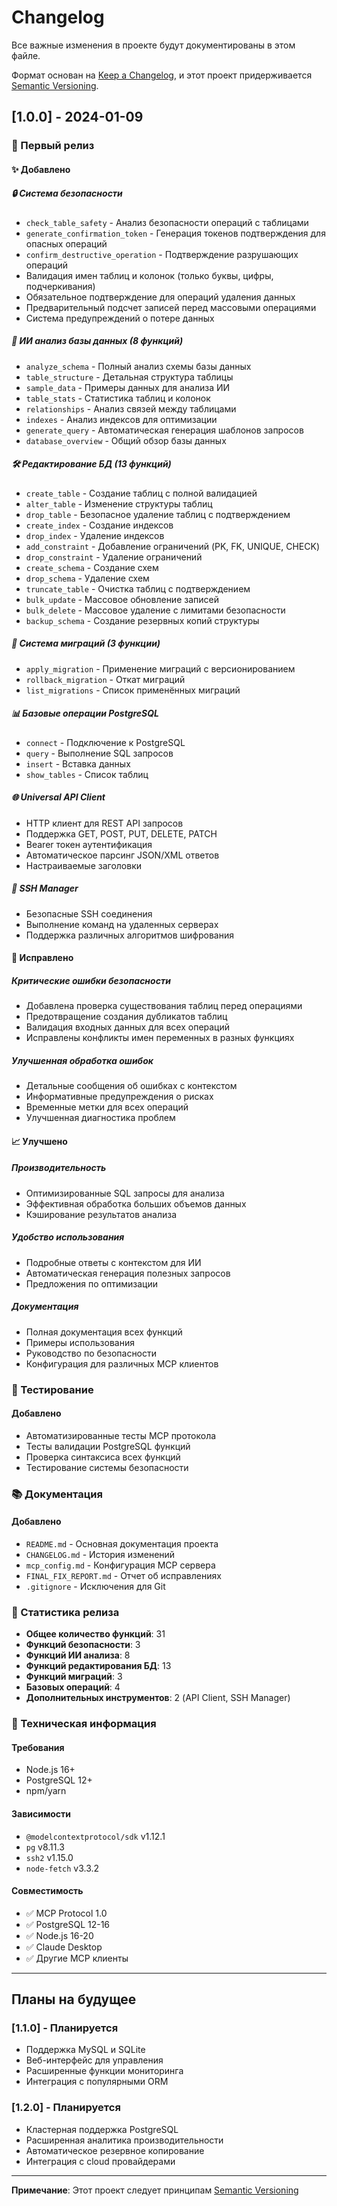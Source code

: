 # Changelog

Все важные изменения в проекте будут документированы в этом файле.

Формат основан на [Keep a Changelog](https://keepachangelog.com/en/1.0.0/),
и этот проект придерживается [Semantic Versioning](https://semver.org/spec/v2.0.0.html).

## [1.0.0] - 2024-01-09

### 🎉 Первый релиз

#### ✨ Добавлено

##### 🔒 Система безопасности
- `check_table_safety` - Анализ безопасности операций с таблицами
- `generate_confirmation_token` - Генерация токенов подтверждения для опасных операций
- `confirm_destructive_operation` - Подтверждение разрушающих операций
- Валидация имен таблиц и колонок (только буквы, цифры, подчеркивания)
- Обязательное подтверждение для операций удаления данных
- Предварительный подсчет записей перед массовыми операциями
- Система предупреждений о потере данных

##### 🧠 ИИ анализ базы данных (8 функций)
- `analyze_schema` - Полный анализ схемы базы данных
- `table_structure` - Детальная структура таблицы
- `sample_data` - Примеры данных для анализа ИИ
- `table_stats` - Статистика таблиц и колонок
- `relationships` - Анализ связей между таблицами
- `indexes` - Анализ индексов для оптимизации
- `generate_query` - Автоматическая генерация шаблонов запросов
- `database_overview` - Общий обзор базы данных

##### 🛠️ Редактирование БД (13 функций)
- `create_table` - Создание таблиц с полной валидацией
- `alter_table` - Изменение структуры таблиц
- `drop_table` - Безопасное удаление таблиц с подтверждением
- `create_index` - Создание индексов
- `drop_index` - Удаление индексов
- `add_constraint` - Добавление ограничений (PK, FK, UNIQUE, CHECK)
- `drop_constraint` - Удаление ограничений
- `create_schema` - Создание схем
- `drop_schema` - Удаление схем
- `truncate_table` - Очистка таблиц с подтверждением
- `bulk_update` - Массовое обновление записей
- `bulk_delete` - Массовое удаление с лимитами безопасности
- `backup_schema` - Создание резервных копий структуры

##### 🔄 Система миграций (3 функции)
- `apply_migration` - Применение миграций с версионированием
- `rollback_migration` - Откат миграций
- `list_migrations` - Список применённых миграций

##### 📊 Базовые операции PostgreSQL
- `connect` - Подключение к PostgreSQL
- `query` - Выполнение SQL запросов
- `insert` - Вставка данных
- `show_tables` - Список таблиц

##### 🌐 Universal API Client
- HTTP клиент для REST API запросов
- Поддержка GET, POST, PUT, DELETE, PATCH
- Bearer токен аутентификация
- Автоматическое парсинг JSON/XML ответов
- Настраиваемые заголовки

##### 🔐 SSH Manager
- Безопасные SSH соединения
- Выполнение команд на удаленных серверах
- Поддержка различных алгоритмов шифрования

#### 🔧 Исправлено

##### Критические ошибки безопасности
- Добавлена проверка существования таблиц перед операциями
- Предотвращение создания дубликатов таблиц
- Валидация входных данных для всех операций
- Исправлены конфликты имен переменных в разных функциях

##### Улучшенная обработка ошибок
- Детальные сообщения об ошибках с контекстом
- Информативные предупреждения о рисках
- Временные метки для всех операций
- Улучшенная диагностика проблем

#### 📈 Улучшено

##### Производительность
- Оптимизированные SQL запросы для анализа
- Эффективная обработка больших объемов данных
- Кэширование результатов анализа

##### Удобство использования
- Подробные ответы с контекстом для ИИ
- Автоматическая генерация полезных запросов
- Предложения по оптимизации

##### Документация
- Полная документация всех функций
- Примеры использования
- Руководство по безопасности
- Конфигурация для различных MCP клиентов

### 🧪 Тестирование

#### Добавлено
- Автоматизированные тесты MCP протокола
- Тесты валидации PostgreSQL функций
- Проверка синтаксиса всех функций
- Тестирование системы безопасности

### 📚 Документация

#### Добавлено
- `README.md` - Основная документация проекта
- `CHANGELOG.md` - История изменений
- `mcp_config.md` - Конфигурация MCP сервера
- `FINAL_FIX_REPORT.md` - Отчет об исправлениях
- `.gitignore` - Исключения для Git

### 🎯 Статистика релиза

- **Общее количество функций**: 31
- **Функций безопасности**: 3
- **Функций ИИ анализа**: 8
- **Функций редактирования БД**: 13
- **Функций миграций**: 3
- **Базовых операций**: 4
- **Дополнительных инструментов**: 2 (API Client, SSH Manager)

### 🔧 Техническая информация

#### Требования
- Node.js 16+
- PostgreSQL 12+
- npm/yarn

#### Зависимости
- `@modelcontextprotocol/sdk` v1.12.1
- `pg` v8.11.3
- `ssh2` v1.15.0
- `node-fetch` v3.3.2

#### Совместимость
- ✅ MCP Protocol 1.0
- ✅ PostgreSQL 12-16
- ✅ Node.js 16-20
- ✅ Claude Desktop
- ✅ Другие MCP клиенты

---

## Планы на будущее

### [1.1.0] - Планируется
- Поддержка MySQL и SQLite
- Веб-интерфейс для управления
- Расширенные функции мониторинга
- Интеграция с популярными ORM

### [1.2.0] - Планируется
- Кластерная поддержка PostgreSQL
- Расширенная аналитика производительности
- Автоматическое резервное копирование
- Интеграция с cloud провайдерами

---

**Примечание**: Этот проект следует принципам [Semantic Versioning](https://semver.org/) 